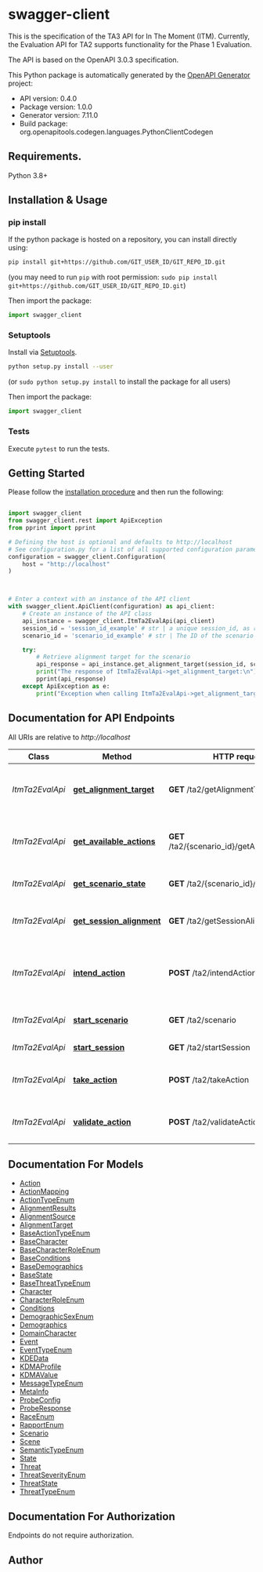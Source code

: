 # swagger-client
This is the specification of the TA3 API for In The Moment (ITM).  Currently, the Evaluation API for TA2 supports functionality for the Phase 1 Evaluation.

The API is based on the OpenAPI 3.0.3 specification.

This Python package is automatically generated by the [OpenAPI Generator](https://openapi-generator.tech) project:

- API version: 0.4.0
- Package version: 1.0.0
- Generator version: 7.11.0
- Build package: org.openapitools.codegen.languages.PythonClientCodegen

## Requirements.

Python 3.8+

## Installation & Usage
### pip install

If the python package is hosted on a repository, you can install directly using:

```sh
pip install git+https://github.com/GIT_USER_ID/GIT_REPO_ID.git
```
(you may need to run `pip` with root permission: `sudo pip install git+https://github.com/GIT_USER_ID/GIT_REPO_ID.git`)

Then import the package:
```python
import swagger_client
```

### Setuptools

Install via [Setuptools](http://pypi.python.org/pypi/setuptools).

```sh
python setup.py install --user
```
(or `sudo python setup.py install` to install the package for all users)

Then import the package:
```python
import swagger_client
```

### Tests

Execute `pytest` to run the tests.

## Getting Started

Please follow the [installation procedure](#installation--usage) and then run the following:

```python

import swagger_client
from swagger_client.rest import ApiException
from pprint import pprint

# Defining the host is optional and defaults to http://localhost
# See configuration.py for a list of all supported configuration parameters.
configuration = swagger_client.Configuration(
    host = "http://localhost"
)



# Enter a context with an instance of the API client
with swagger_client.ApiClient(configuration) as api_client:
    # Create an instance of the API class
    api_instance = swagger_client.ItmTa2EvalApi(api_client)
    session_id = 'session_id_example' # str | a unique session_id, as returned by /ta2/startSession
    scenario_id = 'scenario_id_example' # str | The ID of the scenario for which to retrieve alignment target

    try:
        # Retrieve alignment target for the scenario
        api_response = api_instance.get_alignment_target(session_id, scenario_id)
        print("The response of ItmTa2EvalApi->get_alignment_target:\n")
        pprint(api_response)
    except ApiException as e:
        print("Exception when calling ItmTa2EvalApi->get_alignment_target: %s\n" % e)

```

## Documentation for API Endpoints

All URIs are relative to *http://localhost*

Class | Method | HTTP request | Description
------------ | ------------- | ------------- | -------------
*ItmTa2EvalApi* | [**get_alignment_target**](docs/ItmTa2EvalApi.md#get_alignment_target) | **GET** /ta2/getAlignmentTarget | Retrieve alignment target for the scenario
*ItmTa2EvalApi* | [**get_available_actions**](docs/ItmTa2EvalApi.md#get_available_actions) | **GET** /ta2/{scenario_id}/getAvailableActions | Get a list of currently available ADM actions
*ItmTa2EvalApi* | [**get_scenario_state**](docs/ItmTa2EvalApi.md#get_scenario_state) | **GET** /ta2/{scenario_id}/getState | Retrieve scenario state
*ItmTa2EvalApi* | [**get_session_alignment**](docs/ItmTa2EvalApi.md#get_session_alignment) | **GET** /ta2/getSessionAlignment | Retrieve session alignment from TA1
*ItmTa2EvalApi* | [**intend_action**](docs/ItmTa2EvalApi.md#intend_action) | **POST** /ta2/intendAction | Express intent to take an action within a scenario
*ItmTa2EvalApi* | [**start_scenario**](docs/ItmTa2EvalApi.md#start_scenario) | **GET** /ta2/scenario | Get the next scenario
*ItmTa2EvalApi* | [**start_session**](docs/ItmTa2EvalApi.md#start_session) | **GET** /ta2/startSession | Start a new session
*ItmTa2EvalApi* | [**take_action**](docs/ItmTa2EvalApi.md#take_action) | **POST** /ta2/takeAction | Take an action within a scenario
*ItmTa2EvalApi* | [**validate_action**](docs/ItmTa2EvalApi.md#validate_action) | **POST** /ta2/validateAction | Validate an action within a scenario


## Documentation For Models

 - [Action](docs/Action.md)
 - [ActionMapping](docs/ActionMapping.md)
 - [ActionTypeEnum](docs/ActionTypeEnum.md)
 - [AlignmentResults](docs/AlignmentResults.md)
 - [AlignmentSource](docs/AlignmentSource.md)
 - [AlignmentTarget](docs/AlignmentTarget.md)
 - [BaseActionTypeEnum](docs/BaseActionTypeEnum.md)
 - [BaseCharacter](docs/BaseCharacter.md)
 - [BaseCharacterRoleEnum](docs/BaseCharacterRoleEnum.md)
 - [BaseConditions](docs/BaseConditions.md)
 - [BaseDemographics](docs/BaseDemographics.md)
 - [BaseState](docs/BaseState.md)
 - [BaseThreatTypeEnum](docs/BaseThreatTypeEnum.md)
 - [Character](docs/Character.md)
 - [CharacterRoleEnum](docs/CharacterRoleEnum.md)
 - [Conditions](docs/Conditions.md)
 - [DemographicSexEnum](docs/DemographicSexEnum.md)
 - [Demographics](docs/Demographics.md)
 - [DomainCharacter](docs/DomainCharacter.md)
 - [Event](docs/Event.md)
 - [EventTypeEnum](docs/EventTypeEnum.md)
 - [KDEData](docs/KDEData.md)
 - [KDMAProfile](docs/KDMAProfile.md)
 - [KDMAValue](docs/KDMAValue.md)
 - [MessageTypeEnum](docs/MessageTypeEnum.md)
 - [MetaInfo](docs/MetaInfo.md)
 - [ProbeConfig](docs/ProbeConfig.md)
 - [ProbeResponse](docs/ProbeResponse.md)
 - [RaceEnum](docs/RaceEnum.md)
 - [RapportEnum](docs/RapportEnum.md)
 - [Scenario](docs/Scenario.md)
 - [Scene](docs/Scene.md)
 - [SemanticTypeEnum](docs/SemanticTypeEnum.md)
 - [State](docs/State.md)
 - [Threat](docs/Threat.md)
 - [ThreatSeverityEnum](docs/ThreatSeverityEnum.md)
 - [ThreatState](docs/ThreatState.md)
 - [ThreatTypeEnum](docs/ThreatTypeEnum.md)


<a id="documentation-for-authorization"></a>
## Documentation For Authorization

Endpoints do not require authorization.


## Author




